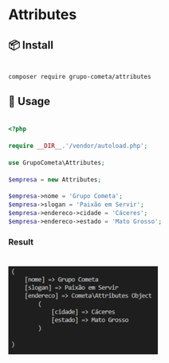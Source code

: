 # Attributes

## 📦 Install

```bash

composer require grupo-cometa/attributes

```

## 🔨 Usage

```php

<?php

require __DIR__.'/vendor/autoload.php';

use GrupoCometa\Attributes;

$empresa = new Attributes;

$empresa->nome = 'Grupo Cometa';
$empresa->slogan = 'Paixão em Servir';
$empresa->endereco->cidade = 'Cáceres';
$empresa->endereco->estado = 'Mato Grosso';

```
### Result
<h1 align="left">
  <img src="result.png" width="300px" alt="Exemplo">
</h1>
